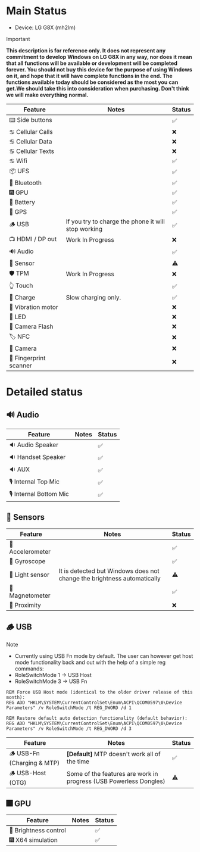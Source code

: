 # Main Status
- Device: LG G8X (mh2lm)
> [!IMPORTANT]
> **This description is for reference only. It does not represent any commitment to develop Windows on LG G8X in any way, nor does it mean that all functions will be available or development will be completed forever. You should not buy this device for the purpose of using Windows on it, and hope that it will have complete functions in the end. The functions available today should be considered as the most you can get.We should take this into consideration when purchasing. Don't think we will make everything normal.**

| Feature                | Notes                                                                                   | Status         |
|------------------------|-----------------------------------------------------------------------------------------|----------------|
| ⌨️ Side buttons        |                                                                                         | ✅            |
| ♋ Cellular Calls      |                                                                                         | ❌            |
| ♋ Cellular Data       |                                                                                         | ❌            |
| ♋ Cellular Texts      |                                                                                         | ❌            |
| ♋ Wifi                |                                                                                         | ✅            |
| 📦 UFS                 |                                                                                         | ✅            |
| 🔵 Bluetooth           |                                                                                         | ✅            |
| 🎆 GPU                 |                                                                                         | ✅            |
| 🔋 Battery             |                                                                                         | ✅            |
| 📌 GPS                 |                                                                                         | ✅            |
| 🪵 USB                 | If you try to charge the phone it will stop working                                     | ✅            |
| 📺 HDMI / DP out       | Work In Progress                                                                        | ❌            |
| 🔊 Audio               |                                                                                         | ✅            |
| 🧭 Sensor              |                                                                                         | ⚠️            |
| 🛡️ TPM                 | Work In Progress                                                                        | ❌            |
| 👆 Touch               |                                                                                         | ✅            |
| 🔌 Charge              | Slow charging only.                                                                     | ✅            |
| 📳 Vibration motor     |                                                                                         | ❌            |
| 🔦 LED                 |                                                                                         | ❌            |
| 📸 Camera Flash        |                                                                                         | ❌            |
| 🏷️ NFC                 |                                                                                         | ❌            |
| 📸 Camera              |                                                                                         | ❌            |
| 🧬 Fingerprint scanner |                                                                                         | ❌            |

# Detailed status

## 🔊 Audio
| Feature                | Notes                                                                                   | Status         |
|------------------------|-----------------------------------------------------------------------------------------|----------------|
| 🔉 Audio Speaker       |                                                                                         | ✅            |
| 🔉 Handset  Speaker    |                                                                                         | ✅            |
| 🔉 AUX                 |                                                                                         | ✅            |
| 🎙️ Internal Top Mic    |                                                                                         | ✅            |
| 🎙️ Internal Bottom Mic |                                                                                         | ✅            |

## 🧭 Sensors
| Feature                | Notes                                                                                   | Status         |
|------------------------|-----------------------------------------------------------------------------------------|----------------|
| 🧭 Accelerometer       |                                                                                         | ✅            |
| 🧭 Gyroscope           |                                                                                         | ✅            |
| 🧭 Light sensor        | It is detected but Windows does not change the brightness automatically                 | ⚠️            |
| 🧭 Magnetometer        |                                                                                         | ✅            |
| 🧭 Proximity           |                                                                                         | ❌            |

## 🪵 USB
> [!NOTE]
> - Currently using USB Fn mode by default. The user can however get host mode functionality back and out with the help of a simple reg commands:
> - RoleSwitchMode 1 -> USB Host
> - RoleSwitchMode 3 -> USB Fn
```batch
REM Force USB Host mode (identical to the older driver release of this month):
REG ADD "HKLM\SYSTEM\CurrentControlSet\Enum\ACPI\QCOM0597\0\Device Parameters" /v RoleSwitchMode /t REG_DWORD /d 1
```
```batch
REM Restore default auto detection functionality (default behavior):
REG ADD "HKLM\SYSTEM\CurrentControlSet\Enum\ACPI\QCOM0597\0\Device Parameters" /v RoleSwitchMode /t REG_DWORD /d 3
```

| Feature                         | Notes                                                                          | Status         |
|---------------------------------|--------------------------------------------------------------------------------|----------------|
| 🪵 USB-Fn   (Charging & MTP)    | **[Default]** MTP doesn't work all of the time                                  | ✅            |
| 🪵 USB-Host (OTG)               | Some of the features are work in progress (USB Powerless Dongles)               | ⚠️            |


## 🎆 GPU 
| Feature                | Notes                                                                                   | Status         |
|------------------------|-----------------------------------------------------------------------------------------|----------------|
| 📲 Brightness control  |                                                                                         | ✅            |
| 🎆 X64 simulation      |                                                                                         | ✅            |
